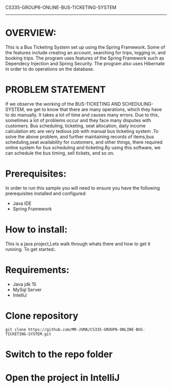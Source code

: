 CS335-GROUP6-ONLINE-BUS-TICKETING-SYSTEM
________________________________________

# OVERVIEW:

This is a Bus Ticketing System set up using the Spring Framework. Some of the features include creating an account, searching for trips, logging in, and booking trips. The program uses features of the Spring Framework such as Dependecy Injection and Spring Security. The program also uses Hibernate in order to do operations on the database.

# PROBLEM STATEMENT
If we observe the working of the BUS-TICKETING AND SCHEDULING-SYSTEM, we get to know that there are many operations, which they have to do manually. It takes a lot of time and causes many errors. Due to this, sometimes a lot of problems occur and they face many disputes with customers. Bus scheduling, ticketing, seat allocation, daily income calculation etc are very tedious job with manual bus ticketing system .To solve the above problem, and further maintaining records of items,bus scheduling,seat availability for customers, and other things, there required online system for bus scheduling and ticketing.By using this software, we can schedule the bus timing, sell tickets, and so on.


# Prerequisites:

In order to run this sample you will need to ensure you have the following prerequisites installed and configured:
- Java IDE
- Spring Framework

# How to install:
This is a java project,Lets walk through whats there and how to get it running. To get started:.

# Requirements:
- Java jdk 15 
- MySql Server
- IntelliJ

# Clone repository
```
git clone https://github.com/MR-JUMA/CS335-GROUP6-ONLINE-BUS-TICKETING-SYSTEM.git
```
# Switch to the repo folder

# Open the project in  IntelliJ




   
